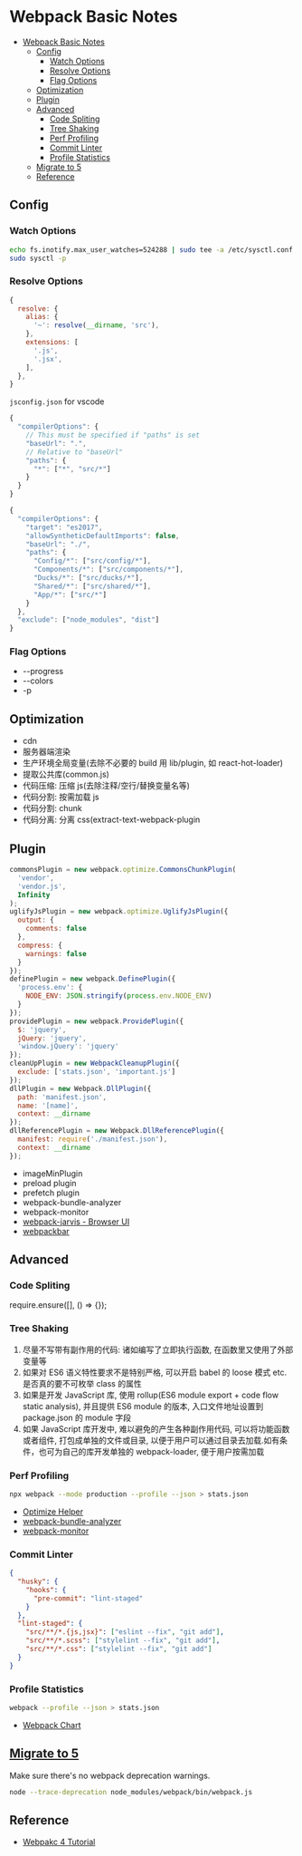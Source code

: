 # Webpack Basic Notes

<!-- TOC -->

- [Webpack Basic Notes](#webpack-basic-notes)
  - [Config](#config)
    - [Watch Options](#watch-options)
    - [Resolve Options](#resolve-options)
    - [Flag Options](#flag-options)
  - [Optimization](#optimization)
  - [Plugin](#plugin)
  - [Advanced](#advanced)
    - [Code Spliting](#code-spliting)
    - [Tree Shaking](#tree-shaking)
    - [Perf Profiling](#perf-profiling)
    - [Commit Linter](#commit-linter)
    - [Profile Statistics](#profile-statistics)
  - [Migrate to 5](#migrate-to-5)
  - [Reference](#reference)

<!-- /TOC -->

## Config

### Watch Options

```bash
echo fs.inotify.max_user_watches=524288 | sudo tee -a /etc/sysctl.conf
sudo sysctl -p
```

### Resolve Options

```js
{
  resolve: {
    alias: {
      '~': resolve(__dirname, 'src'),
    },
    extensions: [
      '.js',
      '.jsx',
    ],
  },
}
```

`jsconfig.json` for vscode

```js
{
  "compilerOptions": {
    // This must be specified if "paths" is set
    "baseUrl": ".",
    // Relative to "baseUrl"
    "paths": {
      "*": ["*", "src/*"]
    }
  }
}

{
  "compilerOptions": {
    "target": "es2017",
    "allowSyntheticDefaultImports": false,
    "baseUrl": "./",
    "paths": {
      "Config/*": ["src/config/*"],
      "Components/*": ["src/components/*"],
      "Ducks/*": ["src/ducks/*"],
      "Shared/*": ["src/shared/*"],
      "App/*": ["src/*"]
    }
  },
  "exclude": ["node_modules", "dist"]
}
```

### Flag Options

- --progress
- --colors
- -p

## Optimization

- cdn
- 服务器端渲染
- 生产环境全局变量(去除不必要的 build 用 lib/plugin, 如 react-hot-loader)
- 提取公共库(common.js)
- 代码压缩: 压缩 js(去除注释/空行/替换变量名等)
- 代码分割: 按需加载 js
- 代码分割: chunk
- 代码分离: 分离 css(extract-text-webpack-plugin

## Plugin

```js
commonsPlugin = new webpack.optimize.CommonsChunkPlugin(
  'vendor',
  'vendor.js',
  Infinity
);
uglifyJsPlugin = new webpack.optimize.UglifyJsPlugin({
  output: {
    comments: false
  },
  compress: {
    warnings: false
  }
});
definePlugin = new webpack.DefinePlugin({
  'process.env': {
    NODE_ENV: JSON.stringify(process.env.NODE_ENV)
  }
});
providePlugin = new webpack.ProvidePlugin({
  $: 'jquery',
  jQuery: 'jquery',
  'window.jQuery': 'jquery'
});
cleanUpPlugin = new WebpackCleanupPlugin({
  exclude: ['stats.json', 'important.js']
});
dllPlugin = new Webpack.DllPlugin({
  path: 'manifest.json',
  name: '[name]',
  context: __dirname
});
dllReferencePlugin = new Webpack.DllReferencePlugin({
  manifest: require('./manifest.json'),
  context: __dirname
});
```

- imageMinPlugin
- preload plugin
- prefetch plugin
- webpack-bundle-analyzer
- webpack-monitor
- [webpack-jarvis - Browser UI](https://github.com/zouhir/jarvis)
- [webpackbar](https://github.com/nuxt/webpackbar)

## Advanced

### Code Spliting

require.ensure([], () => {});

### Tree Shaking

1. 尽量不写带有副作用的代码: 诸如编写了立即执行函数, 在函数里又使用了外部变量等
2. 如果对 ES6 语义特性要求不是特别严格, 可以开启 babel 的 loose 模式 etc. 是否真的要不可枚举 class 的属性
3. 如果是开发 JavaScript 库, 使用 rollup(ES6 module export + code flow static analysis),
   并且提供 ES6 module 的版本, 入口文件地址设置到 package.json 的 module 字段
4. 如果 JavaScript 库开发中, 难以避免的产生各种副作用代码, 可以将功能函数或者组件, 打包成单独的文件或目录,
   以便于用户可以通过目录去加载.如有条件，也可为自己的库开发单独的 webpack-loader, 便于用户按需加载

### Perf Profiling

```bash
npx webpack --mode production --profile --json > stats.json
```

- [Optimize Helper](https://webpack.jakoblind.no/optimize/)
- [webpack-bundle-analyzer](https://github.com/webpack-contrib/webpack-bundle-analyzer)
- [webpack-monitor](https://github.com/webpackmonitor/webpackmonitor)

### Commit Linter

```json
{
  "husky": {
    "hooks": {
      "pre-commit": "lint-staged"
    }
  },
  "lint-staged": {
    "src/**/*.{js,jsx}": ["eslint --fix", "git add"],
    "src/**/*.scss": ["stylelint --fix", "git add"],
    "src/**/*.css": ["stylelint --fix", "git add"]
  }
}
```

### Profile Statistics

```bash
webpack --profile --json > stats.json
```

- [Webpack Chart](https://github.com/alexkuz/webpack-chart)

## [Migrate to 5](https://webpack.js.org/migrate/5/)

Make sure there's no webpack deprecation warnings.

```bash
node --trace-deprecation node_modules/webpack/bin/webpack.js
```

## Reference

- [Webpakc 4 Tutorial](https://nystudio107.com/blog/an-annotated-webpack-4-config-for-frontend-web-development)
